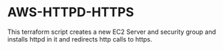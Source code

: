 # AWS-HTTPD-HTTPS
This terraform script creates a new EC2 Server and security group and installs httpd in it and redirects http calls to https.